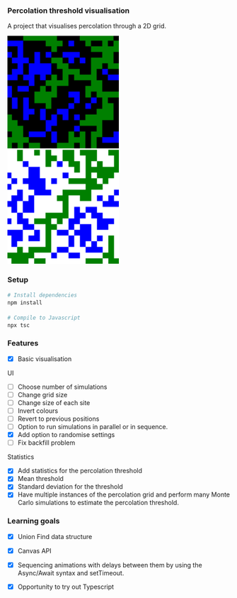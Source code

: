 ### Percolation threshold visualisation 

A project that visualises percolation through a 2D grid.

<picture>
  <source media="(prefers-color-scheme: dark)" srcset="./images/percolationanimationDark.png">
  <source media="(prefers-color-scheme: light)" srcset="./images/percolationanimationLight.png">
<img alt="Example percolation grid" src="./images/percolationanimationDark.png", width="50%" height="50%" />
<img alt="Example percolation grid" src="./images/percolationanimationLight.png", width="50%" height="50%" />
</picture>


### Setup 

```bash 
# Install dependencies
npm install 

# Compile to Javascript
npx tsc
```

### Features 

- [x] Basic visualisation 

UI

- [ ] Choose number of simulations
- [ ] Change grid size 
- [ ] Change size of each site 
- [ ] Invert colours
- [ ] Revert to previous positions 
- [ ] Option to run simulations in parallel or in sequence.
- [x] Add option to randomise settings
- [ ] Fix backfill problem 

Statistics 

- [x] Add statistics for the percolation threshold 
- [x] Mean threshold
- [x] Standard deviation for the threshold 
- [x] Have multiple instances of the percolation grid and perform many Monte Carlo simulations to estimate the percolation threshold. 

### Learning goals 

- [x] Union Find data structure 
- [x] Canvas API 
- [x] Sequencing animations with delays between them by using the Async/Await syntax and setTimeout. 
- [x] Opportunity to try out Typescript


